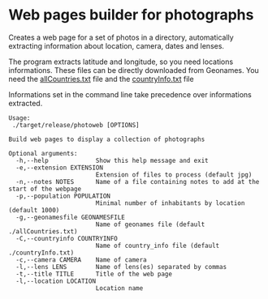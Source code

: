 # Web pages builder for photographs

Creates a web page for a set of photos in a directory, automatically extracting information about location, camera, dates and lenses.

The program extracts latitude and longitude, so you need locations informations. These files can be directly downloaded from Geonames. You need the [allCountries.txt](https://download.geonames.org/export/dump/allCountries.zip) file and the [countryInfo.txt](https://download.geonames.org/export/dump/countryInfo.txt) file

Informations set in the command line take precedence over informations extracted.


    Usage:
     ./target/release/photoweb [OPTIONS]

    Build web pages to display a collection of photographs

    Optional arguments:
      -h,--help             Show this help message and exit
	  -e,--extension EXTENSION
                            Extension of files to process (default jpg)
      -n,--notes NOTES      Name of a file containing notes to add at the start of the webpage
      -p,--population POPULATION
                            Minimal number of inhabitants by location (default 1000)
      -g,--geonamesfile GEONAMESFILE
                            Name of geonames file (default ./allCountries.txt)
      -C,--countryinfo COUNTRYINFO
                            Name of country_info file (default ./countryInfo.txt)
      -c,--camera CAMERA    Name of camera
      -l,--lens LENS        Name of lens(es) separated by commas
      -t,--title TITLE      Title of the web page
      -l,--location LOCATION
                            Location name

